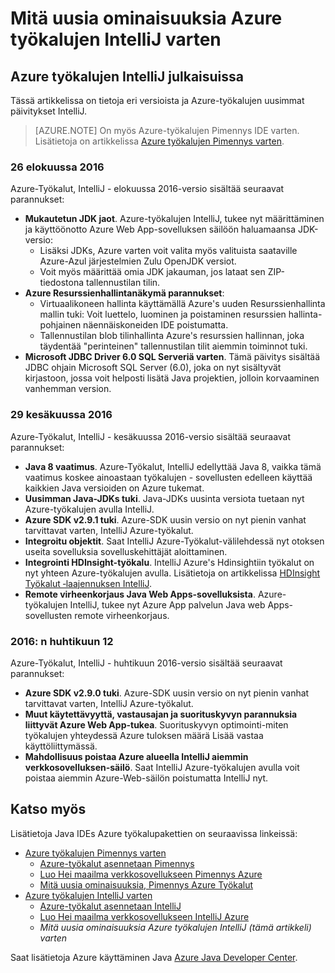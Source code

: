 <properties
    pageTitle="Uudet Azure työkalujen varten IntelliJ | Microsoft Azure"
    description="Lisätietoja IntelliJ Azure-työkalujen uusimmat ominaisuudet."
    services=""
    documentationCenter="java"
    authors="rmcmurray"
    manager="wpickett"
    editor=""/>

<tags
    ms.service="multiple"
    ms.workload="na"
    ms.tgt_pltfrm="multiple"
    ms.devlang="Java"
    ms.topic="article"
    ms.date="08/26/2016" 
    ms.author="robmcm;asirveda;martinsawicki"/>

# <a name="whats-new-in-the-azure-toolkit-for-intellij"></a>Mitä uusia ominaisuuksia Azure työkalujen IntelliJ varten

## <a name="azure-toolkit-for-intellij-releases"></a>Azure työkalujen IntelliJ julkaisuissa

Tässä artikkelissa on tietoja eri versioista ja Azure-työkalujen uusimmat päivitykset IntelliJ.

> [AZURE.NOTE] On myös Azure-työkalujen Pimennys IDE varten. Lisätietoja on artikkelissa [Azure työkalujen Pimennys varten].

### <a name="august-26-2016"></a>26 elokuussa 2016

Azure-Työkalut, IntelliJ - elokuussa 2016-versio sisältää seuraavat parannukset:

* **Mukautetun JDK jaot**. Azure-työkalujen IntelliJ, tukee nyt määrittäminen ja käyttöönotto Azure Web App-sovelluksen säilöön haluamaansa JDK-versio:
  - Lisäksi JDKs, Azure varten voit valita myös valituista saataville Azure-Azul järjestelmien Zulu OpenJDK versiot.
  - Voit myös määrittää omia JDK jakauman, jos lataat sen ZIP-tiedostona tallennustilan tilin.
* **Azure Resurssienhallintanäkymä parannukset**:
  - Virtuaalikoneen hallinta käyttämällä Azure's uuden Resurssienhallinta mallin tuki: Voit luettelo, luominen ja poistaminen resurssien hallinta-pohjainen näennäiskoneiden IDE poistumatta.
  - Tallennustilan blob tilinhallinta Azure's resurssien hallinnan, joka täydentää "perinteinen" tallennustilan tilit aiemmin toiminnot tuki.
* **Microsoft JDBC Driver 6.0 SQL Serveriä varten**. Tämä päivitys sisältää JDBC ohjain Microsoft SQL Server (6.0), joka on nyt sisältyvät kirjastoon, jossa voit helposti lisätä Java projektien, jolloin korvaaminen vanhemman version.

### <a name="june-29-2016"></a>29 kesäkuussa 2016

Azure-Työkalut, IntelliJ - kesäkuussa 2016-versio sisältää seuraavat parannukset:

* **Java 8 vaatimus**. Azure-Työkalut, IntelliJ edellyttää Java 8, vaikka tämä vaatimus koskee ainoastaan työkalujen - sovellusten edelleen käyttää kaikkien Java versioiden on Azure tukemat.
* **Uusimman Java-JDKs tuki**. Java-JDKs uusinta versiota tuetaan nyt Azure-työkalujen avulla IntelliJ.
* **Azure SDK v2.9.1 tuki**. Azure-SDK uusin versio on nyt pienin vanhat tarvittavat varten, IntelliJ Azure-työkalut.
* **Integroitu objektit**. Saat IntelliJ Azure-Työkalut-välilehdessä nyt otoksen useita sovelluksia sovelluskehittäjät aloittaminen.
* **Integrointi HDInsight-työkalu**. IntelliJ Azure's Hdinsightiin työkalut on nyt yhteen Azure-työkalujen avulla. Lisätietoja on artikkelissa [HDInsight Työkalut ‑laajennuksen IntelliJ].
* **Remote virheenkorjaus Java Web Apps-sovelluksista**. Azure-työkalujen IntelliJ, tukee nyt Azure App palvelun Java web Apps-sovellusten remote virheenkorjaus.

### <a name="april-12-2016"></a>2016: n huhtikuun 12

Azure-Työkalut, IntelliJ - huhtikuun 2016-versio sisältää seuraavat parannukset:

* **Azure SDK v2.9.0 tuki**. Azure-SDK uusin versio on nyt pienin vanhat tarvittavat varten, IntelliJ Azure-työkalut.
* **Muut käytettävyyttä, vastausajan ja suorituskyvyn parannuksia liittyvät Azure Web App-tukea**. Suorituskyvyn optimointi-miten työkalujen yhteydessä Azure tuloksen määrä Lisää vastaa käyttöliittymässä.
* **Mahdollisuus poistaa Azure alueella IntelliJ aiemmin verkkosovelluksen-säilö**. Saat IntelliJ Azure-työkalujen avulla voit poistaa aiemmin Azure-Web-säilön poistumatta IntelliJ nyt.

## <a name="see-also"></a>Katso myös ##

Lisätietoja Java IDEs Azure työkalupakettien on seuraavissa linkeissä:

- [Azure työkalujen Pimennys varten]
  - [Azure-työkalut asennetaan Pimennys]
  - [Luo Hei maailma verkkosovellukseen Pimennys Azure]
  - [Mitä uusia ominaisuuksia, Pimennys Azure Työkalut]
- [Azure työkalujen IntelliJ varten]
  - [Azure-työkalut asennetaan IntelliJ]
  - [Luo Hei maailma verkkosovellukseen IntelliJ Azure]
  - *Mitä uusia ominaisuuksia Azure työkalujen IntelliJ (tämä artikkeli) varten*

Saat lisätietoja Azure käyttäminen Java [Azure Java Developer Center].

<!-- URL List -->

[Azure työkalujen Pimennys varten]: ./azure-toolkit-for-eclipse.md
[Azure työkalujen IntelliJ varten]: ./azure-toolkit-for-intellij.md
[Luo Hei maailma verkkosovellukseen Pimennys Azure]: ./app-service-web/app-service-web-eclipse-create-hello-world-web-app.md
[Luo Hei maailma verkkosovellukseen IntelliJ Azure]: ./app-service-web/app-service-web-intellij-create-hello-world-web-app.md
[Azure-työkalut asennetaan Pimennys]: ./azure-toolkit-for-eclipse-installation.md
[Azure-työkalut asennetaan IntelliJ]: ./azure-toolkit-for-intellij-installation.md
[Mitä uusia ominaisuuksia, Pimennys Azure Työkalut]: ./azure-toolkit-for-eclipse-whats-new.md
[What's New in the Azure Toolkit for IntelliJ]: ./azure-toolkit-for-intellij-whats-new.md

[Azure Java Developer Center]: http://go.microsoft.com/fwlink/?LinkID=699547

[HDInsight Työkalut ‑laajennuksen IntelliJ]: ./hdinsight/hdinsight-apache-spark-intellij-tool-plugin.md
